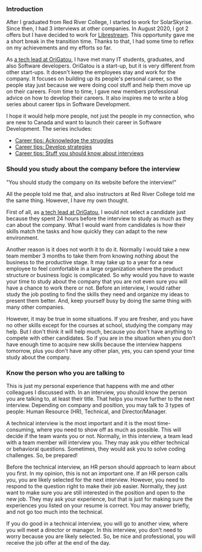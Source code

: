 ### Introduction
After I graduated from Red River College, I started to work for SolarSkyrise. Since then, I had 3 interviews at other companies. In August 2020, I got 2 offers but I have decided to work for [Librestream](#section-1-999). This opportunity gave me a short break in the transition time. Thanks to that, I had some time to reflex on my achievements and my efforts so far.

As [a tech lead at OriGatou](#section-1-888), I have met many IT students, graduates, and also Software developers. OriGatou is a start-up, but it is very different from other start-ups. It doesn't keep the employees stay and work for the company. It focuses on building up its people's personal career, so the people stay just because we were doing cool stuff and help them move up on their careers. From time to time, I gave new members professional advice on how to develop their careers. It also inspires me to write a blog series about career tips in Software Development.

I hope it would help more people, not just the people in my connection, who are new to Canada and want to launch their career in Software Development. The series includes:
* [Career tips: Acknowledge the struggles](blog/20200827)
* [Career tips: Develop strategies](blog/20200828)
* [Career tips: Stuff you should know about interviews](blog/20200829)

### Should you study about the company before the interview
"You should study the company on its website before the interview!"

All the people told me that, and also instructors at Red River College told me the same thing. However, I have my own thought.

First of all, as [a tech lead at OriGatou](#section-1-888), I would not select a candidate just because they spent 24 hours before the interview to study as much as they can about the company. What I would want from candidates is how their skills match the tasks and how quickly they can adapt to the new environment.

Another reason is it does not worth it to do it. Normally I would take a new team member 3 months to take them from knowing nothing about the business to the productive stage. It may take up to a year for a new employee to feel comfortable in a large organization where the product structure or business logic is complicated. So why would you have to waste your time to study about the company that you are not even sure you will have a chance to work there or not. Before an interview, I would rather study the job posting to find the skills they need and organize my ideas to present them better. And, keep yourself busy by doing the same thing with many other companies.

However, it may be true in some situations. If you are fresher, and you have no other skills except for the courses at school, studying the company may help. But I don't think it will help much, because you don't have anything to compete with other candidates. So if you are in the situation when you don't have enough time to acquire new skills because the interview happens tomorrow, plus you don't have any other plan, yes, you can spend your time study about the company.

### Know the person who you are talking to
This is just my personal experience that happens with me and other colleagues I discussed with. In an interview, you should know the person you are talking to, at least their title. That helps you move further to the next interview. Depending on company and position, you may talk to 3 types of people: Human Resource (HR), Technical, and Director/Manager.

A technical interview is the most important and it is the most time-consuming, where you need to show off as much as possible. This will decide if the team wants you or not. Normally, in this interview, a team lead with a team member will interview you. They may ask you either technical or behavioral questions. Sometimes, they would ask you to solve coding challenges. So, be prepared!

Before the technical interview, an HR person should approach to learn about you first. In my opinion, this is not an important one. If an HR person calls you, you are likely selected for the next interview. However, you need to respond to the question right to make their job easier. Normally, they just want to make sure you are still interested in the position and open to the new job. They may ask your experience, but that is just for making sure the experiences you listed on your resume is correct. You may answer briefly, and not go too much into the technical.

If you do good in a technical interview, you will go to another view, where you will meet a director or manager. In this interview, you don't need to worry because you are likely selected. So, be nice and professional, you will receive the job offer at the end of the day.